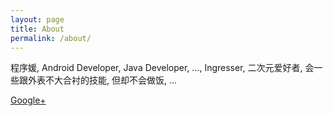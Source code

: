 ```yaml
---
layout: page
title: About
permalink: /about/
---
```


程序媛, Android Developer, Java Developer, ..., Ingresser, 二次元爱好者, 会一些跟外表不大合衬的技能, 但却不会做饭, ...

[Google+](https://plus.google.com/+%E6%B1%AA%E7%92%90chobitly)